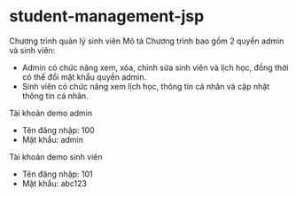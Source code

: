 # student-management-jsp
Chương trình quản lý sinh viên
Mô tả
Chương trình bao gồm 2 quyền admin và sinh viên:
- Admin có chức năng xem, xóa, chỉnh sửa sinh viên và lịch học, đồng thời có thể đổi mật khẩu quyền admin.
- Sinh viên có chức năng xem lịch học, thông tin cá nhân và cập nhật thông tin cá nhân.

Tài khoản demo admin
- Tên đăng nhập: 100
- Mật khẩu: admin

Tài khoản demo sinh viên
- Tên đăng nhập: 101
- Mật khẩu: abc123
